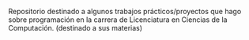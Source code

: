 Repositorio destinado a algunos trabajos prácticos/proyectos que hago sobre programación en la carrera de Licenciatura en Ciencias de la Computación. (destinado a sus materias)
